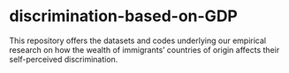 # discrimination-based-on-GDP
This repository offers the datasets and codes underlying our empirical research on how the wealth of immigrants’ countries of origin affects their self-perceived discrimination.
